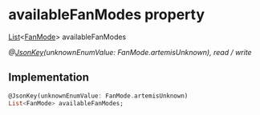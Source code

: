 


# availableFanModes property






[List](https://api.flutter.dev/flutter/dart-core/List-class.html)&lt;[FanMode](../../graphql_devices_thermostat_thermostat_queries.graphql/FanMode-class.md)> availableFanModes
  
_@[JsonKey](https://pub.dev/documentation/json_annotation/3.1.1/json_annotation/JsonKey-class.html)(unknownEnumValue: FanMode.artemisUnknown), read / write_






## Implementation

```dart
@JsonKey(unknownEnumValue: FanMode.artemisUnknown)
List<FanMode> availableFanModes;


```







